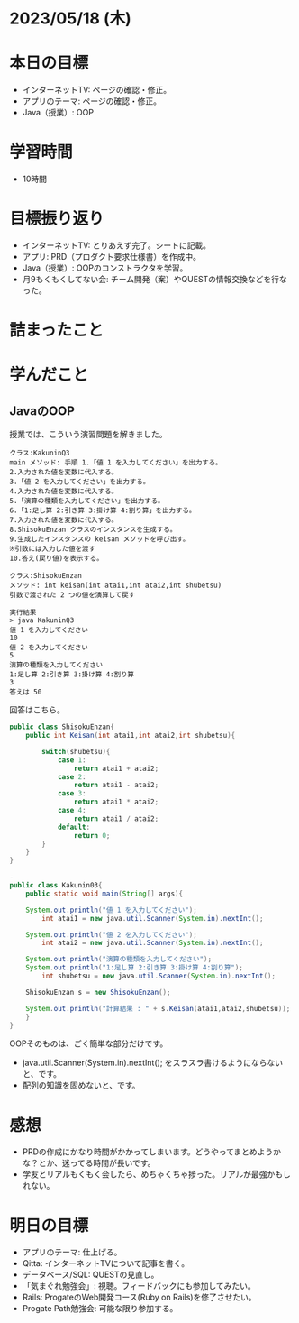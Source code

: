 # 2023/05/18 (木)

# 本日の目標

- インターネットTV: ページの確認・修正。
- アプリのテーマ: ページの確認・修正。
- Java（授業）: OOP

# 学習時間

- 10時間

# 目標振り返り

- インターネットTV: とりあえず完了。シートに記載。
- アプリ: PRD（プロダクト要求仕様書）を作成中。
- Java（授業）: OOPのコンストラクタを学習。
- 月9もくもくしてない会: チーム開発（案）やQUESTの情報交換などを行なった。

# 詰まったこと


# 学んだこと

## JavaのOOP
授業では、こういう演習問題を解きました。
```
クラス:KakuninQ3
main メソッド: 手順 1.「値 1 を入力してください」を出力する。
2.入力された値を変数に代入する。
3.「値 2 を入力してください」を出力する。
4.入力された値を変数に代入する。
5.「演算の種類を入力してください」を出力する。
6.「1:足し算 2:引き算 3:掛け算 4:割り算」を出力する。
7.入力された値を変数に代入する。
8.ShisokuEnzan クラスのインスタンスを生成する。
9.生成したインスタンスの keisan メソッドを呼び出す。
※引数には入力した値を渡す
10.答え(戻り値)を表示する。

クラス:ShisokuEnzan
メソッド: int keisan(int atai1,int atai2,int shubetsu)
引数で渡された 2 つの値を演算して戻す

実行結果
> java KakuninQ3
値 1 を入力してください
10
値 2 を入力してください
5
演算の種類を入力してください
1:足し算 2:引き算 3:掛け算 4:割り算
3
答えは 50
```
回答はこちら。

```java
public class ShisokuEnzan{
	public int Keisan(int atai1,int atai2,int shubetsu){

		switch(shubetsu){
			case 1:
				return atai1 + atai2;
			case 2:
				return atai1 - atai2;
			case 3:
				return atai1 * atai2;
			case 4:
				return atai1 / atai2;
			default:
				return 0;
		}
	}
}

-
public class Kakunin03{
	public static void main(String[] args){

	System.out.println("値 1 を入力してください");
		int atai1 = new java.util.Scanner(System.in).nextInt();

	System.out.println("値 2 を入力してください");
		int atai2 = new java.util.Scanner(System.in).nextInt();

	System.out.println("演算の種類を入力してください");
	System.out.println("1:足し算 2:引き算 3:掛け算 4:割り算");
		int shubetsu = new java.util.Scanner(System.in).nextInt();

	ShisokuEnzan s = new ShisokuEnzan();

	System.out.println("計算結果 : " + s.Keisan(atai1,atai2,shubetsu));
	}
}
```

OOPそのものは、ごく簡単な部分だけです。
- java.util.Scanner(System.in).nextInt(); をスラスラ書けるようにならないと、です。
- 配列の知識を固めないと、です。

# 感想

- PRDの作成にかなり時間がかかってしまいます。どうやってまとめようかな？とか、迷ってる時間が長いです。
- 学友とリアルもくもく会したら、めちゃくちゃ捗った。リアルが最強かもしれない。

# 明日の目標

- アプリのテーマ: 仕上げる。
- Qitta: インターネットTVについて記事を書く。
- データベース/SQL: QUESTの見直し。
- 「気まぐれ勉強会」: 視聴。フィードバックにも参加してみたい。
- Rails: ProgateのWeb開発コース(Ruby on Rails)を修了させたい。
- Progate Path勉強会: 可能な限り参加する。
